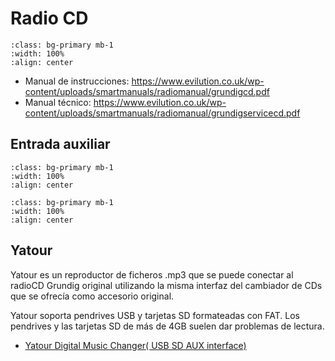 # Radio CD

```{image} ./images/radio-cd/radio-cd.png
:class: bg-primary mb-1
:width: 100%
:align: center
```

- Manual de instrucciones: https://www.evilution.co.uk/wp-content/uploads/smartmanuals/radiomanual/grundigcd.pdf
- Manual técnico: https://www.evilution.co.uk/wp-content/uploads/smartmanuals/radiomanual/grundigservicecd.pdf


## Entrada auxiliar


```{image} ./images/radio-cd/aux-input.jpg
:class: bg-primary mb-1
:width: 100%
:align: center
```

```{image} ./images/radio-cd/jack-cable.png
:class: bg-primary mb-1
:width: 100%
:align: center
```


## Yatour

Yatour es un reproductor de ficheros .mp3 que se puede conectar al radioCD Grundig original utilizando la misma interfaz del cambiador de CDs que se ofrecía como accesorio original.

Yatour soporta pendrives USB y tarjetas SD formateadas con FAT. Los pendrives y las tarjetas SD de más de 4GB suelen dar problemas de lectura.

- [Yatour Digital Music Changer( USB SD AUX interface)](http://www.ycarlink.com/my_41/USB%20SD%20Usage.htm)
